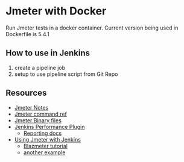 # Jmeter with Docker

Run Jmeter tests in a docker container. Current version being used in Dockerfile is 5.4.1

## How to use in Jenkins

1. create a pipeline job 
2. setup to use pipeline script from Git Repo

## Resources
- [Jmeter Notes](https://github.com/anishst/Learn/blob/master/Testing/Performance/jmeter_notes.md)
- [Jmeter command ref](https://jmeter.apache.org/usermanual/get-started.html#options)
- [Jmeter Binary files](https://ftp.wayne.edu/apache/jmeter/)
- [Jenkins Performance Plugin](https://www.jenkins.io/doc/pipeline/steps/performance/)
    - [Reporting docs](http://jenkinsci.github.io/performance-plugin/Reporting.html)
- [Using Jmeter with Jenkins](https://www.jenkins.io/doc/book/using/using-jmeter-with-jenkins/)
    - [Blazmeter tutorial](https://www.blazemeter.com/blog/running-jmeter-test-jenkins-pipeline-tutorial)
    - [another example](https://www.baeldung.com/ops/jenkins-and-jmeter)